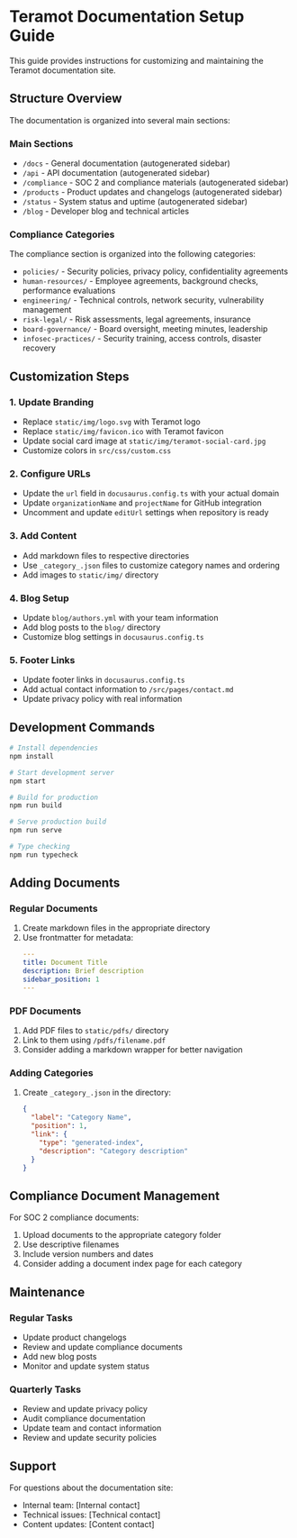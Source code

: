 # Teramot Documentation Setup Guide

This guide provides instructions for customizing and maintaining the Teramot documentation site.

## Structure Overview

The documentation is organized into several main sections:

### Main Sections
- `/docs` - General documentation (autogenerated sidebar)
- `/api` - API documentation (autogenerated sidebar)
- `/compliance` - SOC 2 and compliance materials (autogenerated sidebar)
- `/products` - Product updates and changelogs (autogenerated sidebar)
- `/status` - System status and uptime (autogenerated sidebar)
- `/blog` - Developer blog and technical articles

### Compliance Categories
The compliance section is organized into the following categories:
- `policies/` - Security policies, privacy policy, confidentiality agreements
- `human-resources/` - Employee agreements, background checks, performance evaluations
- `engineering/` - Technical controls, network security, vulnerability management
- `risk-legal/` - Risk assessments, legal agreements, insurance
- `board-governance/` - Board oversight, meeting minutes, leadership
- `infosec-practices/` - Security training, access controls, disaster recovery

## Customization Steps

### 1. Update Branding
- Replace `static/img/logo.svg` with Teramot logo
- Replace `static/img/favicon.ico` with Teramot favicon
- Update social card image at `static/img/teramot-social-card.jpg`
- Customize colors in `src/css/custom.css`

### 2. Configure URLs
- Update the `url` field in `docusaurus.config.ts` with your actual domain
- Update `organizationName` and `projectName` for GitHub integration
- Uncomment and update `editUrl` settings when repository is ready

### 3. Add Content
- Add markdown files to respective directories
- Use `_category_.json` files to customize category names and ordering
- Add images to `static/img/` directory

### 4. Blog Setup
- Update `blog/authors.yml` with your team information
- Add blog posts to the `blog/` directory
- Customize blog settings in `docusaurus.config.ts`

### 5. Footer Links
- Update footer links in `docusaurus.config.ts`
- Add actual contact information to `/src/pages/contact.md`
- Update privacy policy with real information

## Development Commands

```bash
# Install dependencies
npm install

# Start development server
npm start

# Build for production
npm run build

# Serve production build
npm run serve

# Type checking
npm run typecheck
```

## Adding Documents

### Regular Documents
1. Create markdown files in the appropriate directory
2. Use frontmatter for metadata:
   ```yaml
   ---
   title: Document Title
   description: Brief description
   sidebar_position: 1
   ---
   ```

### PDF Documents
1. Add PDF files to `static/pdfs/` directory
2. Link to them using `/pdfs/filename.pdf`
3. Consider adding a markdown wrapper for better navigation

### Adding Categories
1. Create `_category_.json` in the directory:
   ```json
   {
     "label": "Category Name",
     "position": 1,
     "link": {
       "type": "generated-index",
       "description": "Category description"
     }
   }
   ```

## Compliance Document Management

For SOC 2 compliance documents:
1. Upload documents to the appropriate category folder
2. Use descriptive filenames
3. Include version numbers and dates
4. Consider adding a document index page for each category

## Maintenance

### Regular Tasks
- Update product changelogs
- Review and update compliance documents
- Add new blog posts
- Monitor and update system status

### Quarterly Tasks
- Review and update privacy policy
- Audit compliance documentation
- Update team and contact information
- Review and update security policies

## Support

For questions about the documentation site:
- Internal team: [Internal contact]
- Technical issues: [Technical contact]
- Content updates: [Content contact]